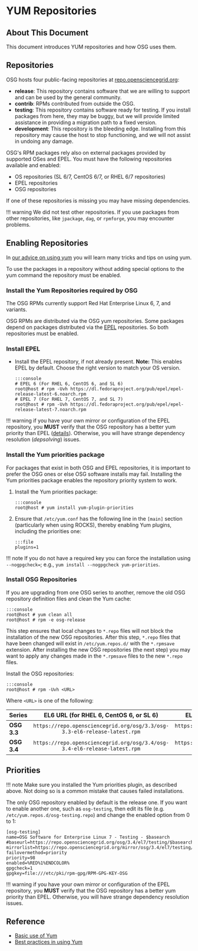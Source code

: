 YUM Repositories
====================

About This Document
-------------------

This document introduces YUM repositories and how OSG uses them.

Repositories
------------

OSG hosts four public-facing repositories at [repo.opensciencegrid.org](https://repo.opensciencegrid.org/):

-   **release**: This repository contains software that we are willing to support and can be used by the general community.
-   **contrib**: RPMs contributed from outside the OSG.
-   **testing**: This repository contains software ready for testing. If you install packages from here, they may be buggy, but we will provide limited assistance in providing a migration path to a fixed version.
-   **development**: This repository is the bleeding edge. Installing from this repository may cause the host to stop functioning, and we will not assist in undoing any damage.

OSG's RPM packages rely also on external packages provided by supported OSes and EPEL. You must have the following repositories available and enabled:

-   OS repositories (SL 6/7, CentOS 6/7, or RHEL 6/7 repositories)
-   EPEL repositories
-   OSG repositories

If one of these repositories is missing you may have missing dependencies.

!!! warning
    We did not test other repositories. If you use packages from other repositories, like `jpackage`, `dag`, or `rpmforge`, you may encounter problems.

Enabling Repositories
---------------------

In [our advice on using yum](install-best-practices) you will learn many tricks and tips on using yum.

To use the packages in a repository without adding special options to the yum command the repository must be enabled.


### Install the Yum Repositories required by OSG

The OSG RPMs currently support Red Hat Enterprise Linux 6, 7, and variants.

OSG RPMs are distributed via the OSG yum repositories. Some packages depend on packages distributed via the [EPEL](http://fedoraproject.org/wiki/EPEL) repositories. So both repositories must be enabled.

### Install EPEL

-   Install the EPEL repository, if not already present. **Note:** This enables EPEL by default. Choose the right version to match your OS version.

        :::console
        # EPEL 6 (For RHEL 6, CentOS 6, and SL 6)
        root@host # rpm -Uvh https://dl.fedoraproject.org/pub/epel/epel-release-latest-6.noarch.rpm
        # EPEL 7 (For RHEL 7, CentOS 7, and SL 7) 
        root@host # rpm -Uvh https://dl.fedoraproject.org/pub/epel/epel-release-latest-7.noarch.rpm


!!! warning
    if you have your own mirror or configuration of the EPEL repository, you **MUST** verify that the OSG repository has a better yum priority than EPEL ([details](install-best-practices#YumPriorities)). Otherwise, you will have strange dependency resolution (*depsolving*) issues.


### Install the Yum priorities package

For packages that exist in both OSG and EPEL repositories, it is important to prefer the OSG ones or else OSG software installs may fail. Installing the Yum priorities package enables the repository priority system to work.

1.  Install the Yum priorities package:

        :::console
        root@host # yum install yum-plugin-priorities

2.  Ensure that `/etc/yum.conf` has the following line in the `[main]` section (particularly when using ROCKS), thereby enabling Yum plugins, including the priorities one:
    
        :::file
        plugins=1

!!! note
    If you do not have a required key you can force the installation using `--nogpgcheck=`; e.g., `yum install --nogpgcheck yum-priorities`.

### Install OSG Repositories

If you are upgrading from one OSG series to another, remove the old OSG repository definition files and clean the Yum cache:

    :::console
    root@host # yum clean all 
    root@host # rpm -e osg-release
    
This step ensures that local changes to `*.repo` files will not block the installation of the new OSG repositories. After this step, `*.repo` files that have been changed will exist in `/etc/yum.repos.d/` with the `*.rpmsave` extension. After installing the new OSG repositories (the next step) you may want to apply any changes made in the `*.rpmsave` files to the new `*.repo` files.

Install the OSG repositories:

    :::console
    root@host # rpm -Uvh <URL>
    
Where `<URL>` is one of the following:

| Series      |              EL6 URL (for RHEL 6, CentOS 6, or SL 6)              |              EL7 URL (for RHEL 7, CentOS 7, or SL 7)              |
|:------------|:-----------------------------------------------------------------:|:-----------------------------------------------------------------:|
| **OSG 3.3** | `https://repo.opensciencegrid.org/osg/3.3/osg-3.3-el6-release-latest.rpm` | `https://repo.opensciencegrid.org/osg/3.3/osg-3.3-el7-release-latest.rpm` |
| **OSG 3.4** | `https://repo.opensciencegrid.org/osg/3.4/osg-3.4-el6-release-latest.rpm` | `https://repo.opensciencegrid.org/osg/3.4/osg-3.4-el7-release-latest.rpm` |

Priorities
----------

!!! note
    Make sure you installed the Yum priorities plugin, as described above. Not doing so is a common mistake that causes failed installations.

The only OSG repository enabled by default is the release one. If you want to enable another one, such as `osg-testing`, then edit its file (e.g. `/etc/yum.repos.d/osg-testing.repo`) and change the enabled option from 0 to 1:

``` file
[osg-testing]
name=OSG Software for Enterprise Linux 7 - Testing - $basearch
#baseurl=https://repo.opensciencegrid.org/osg/3.4/el7/testing/$basearch
mirrorlist=https://repo.opensciencegrid.org/mirror/osg/3.4/el7/testing/$basearch
failovermethod=priority
priority=98
enabled=%RED%1%ENDCOLOR%
gpgcheck=1
gpgkey=file:///etc/pki/rpm-gpg/RPM-GPG-KEY-OSG
```

!!! warning
    if you have your own mirror or configuration of the EPEL repository, you **MUST** verify that the OSG repository has a better yum priority than EPEL. Otherwise, you will have strange dependency resolution issues.

Reference
---------

-   [Basic use of Yum](../release/yum-basics.md)
-   [Best practices in using Yum](install-best-practices)

